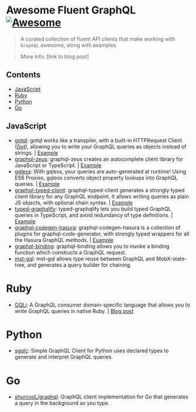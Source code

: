 # Awesome Fluent GraphQL [![Awesome](https://cdn.rawgit.com/sindresorhus/awesome/d7305f38d29fed78fa85652e3a63e154dd8e8829/media/badge.svg)](https://github.com/sindresorhus/awesome)

> A curated collection of fluent API clients that make working with `GraphQL` awesome, along with examples.

> More info: [link to blog post]

## Contents

- [JavaScript](#javascript)
- [Ruby](#ruby)
- [Python](#python)
- [Go](#go)

## JavaScript

- [gotql](https://github.com/khaosdoctor/gotql): gotql works like a transpiler, with a built-in HTTPRequest Client ([Got](https://github.com/sindresorhus/got)), allowing you to write your GraphQL queries as objects instead of strings. | [Example](https://github.com/hasura/awesome-fluent-graphql/tree/master/example-gotql)
- [graphql-zeus](https://github.com/graphql-editor/graphql-zeus): graphql-zeus creates an autocomplete client library for JavaScript or TypeScript. | [Example](https://github.com/hasura/awesome-fluent-graphql/tree/master/example-graphql-zeus)
- [gqless](https://github.com/samdenty/gqless): With gqless, your queries are auto-generated at runtime! Using ES6 Proxies, gqless converts object property lookups into GraphQL queries. | [Example](https://github.com/hasura/awesome-fluent-graphql/tree/master/example-gqless-react)
- [graphql-typed-client](https://github.com/helios1138/graphql-typed-client): graphql-typed-client generates a strongly typed client library for any GraphQL endpoint. It allows writing queries as plain JS objects, with optional chain syntax. | [Example](https://github.com/hasura/awesome-fluent-graphql/tree/master/example-graphql-typed-client)
- [typed-graphqlify](https://github.com/acro5piano/typed-graphqlify): typed-graphqlify lets you build typed GraphQL queries in TypeScript, and avoid redundancy of type definitions. | [Example](https://github.com/hasura/awesome-fluent-graphql/tree/master/example-typed-graphqlify)
- [graphql-codegen-hasura](https://github.com/ahrnee/graphql-codegen-hasura): graphql-codegen-hasura is a collection of plugins for graphql-code-generator, with strongly typed wrappers for all the Hasura GraphQL methods. | [Example](https://TODO)
- [graphql-binding](https://github.com/dotansimha/graphql-binding): graphql-binding allows you to invoke a binding function which constructs a GraphQL request.
- [mst-gql](https://github.com/mobxjs/mst-gql): mst-gql allows type reuse between GraphQL and MobX-state-tree, and generates a query builder for chaining.

# Ruby

- [GQLi](https://github.com/contentful-labs/gqli.rb): A GraphQL consumer domain-specific language that allows you to write GraphQL queries in native Ruby. | [Blog post](https://www.contentful.com/blog/2018/11/20/graphql-ruby-love-backend-developer/)

# Python

- [sgqlc](https://github.com/profusion/sgqlc): Simple GraphQL Client for Python uses declared types to generate and interpret GraphQL queries.

# Go

- [shurcooL/graphql](https://github.com/shurcooL/graphql): GraphQL client implementation for Go that generates a query in the background as you type.
